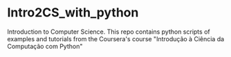 # Intro2CS_with_python
Introduction to Computer Science. This repo contains python scripts of examples and tutorials from the Coursera's course "Introdução à Ciência da Computação com Python"
